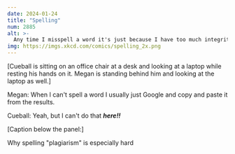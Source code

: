 ```yaml
---
date: 2024-01-24
title: "Spelling"
num: 2885
alt: >-
  Any time I misspell a word it's just because I have too much integrity to copy answers from the dictionary.
img: https://imgs.xkcd.com/comics/spelling_2x.png
---
```

[Cueball is sitting on an office chair at a desk and looking at a laptop while resting his hands on it. Megan is standing behind him and looking at the laptop as well.]

Megan: When I can't spell a word I usually just Google and copy and paste it from the results.

Cueball: Yeah, but I can't do that ***here!!***

[Caption below the panel:]

Why spelling "plagiarism" is especially hard